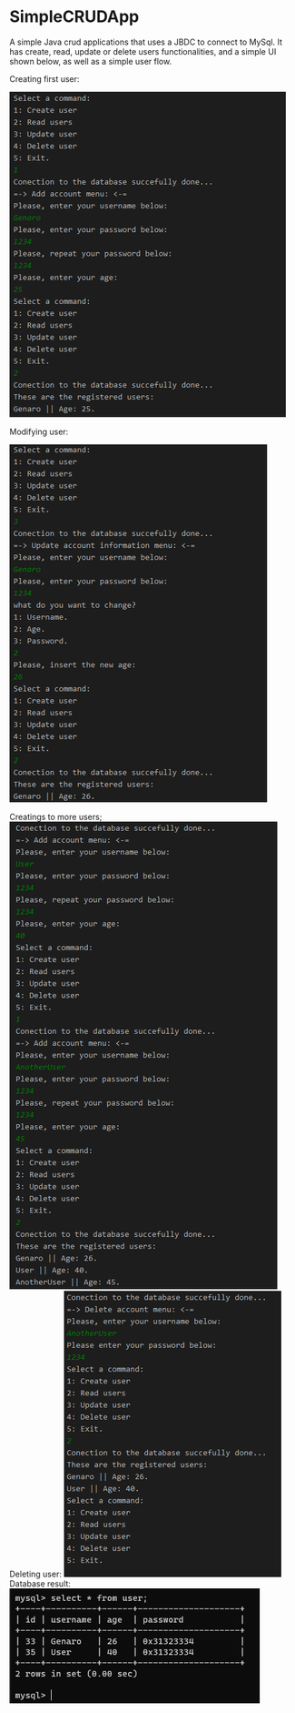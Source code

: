 # SimpleCRUDApp
A simple Java crud applications that uses a JBDC to connect to MySql. It has create, read, update or delete users functionalities, and a simple UI shown below, as well as a simple user flow.

Creating first user:

<img src="SimpleCRUDAppPhotos/1 - UserCreation.png" alt="User create"/>

Modifying user:

<img src="SimpleCRUDAppPhotos/2 - UserModify.png" alt="User modify">

Creatings to more users;
<img src="SimpleCRUDAppPhotos/3 - TwoMoreUsers.png" alt="Two more create" />
Deleting user:
<img src="SimpleCRUDAppPhotos/4 - Deleteing one user .png" alt="Deleting user" />
Database result:
<img src="SimpleCRUDAppPhotos/5 - Database Result.png" alt="Databse result" />
 
